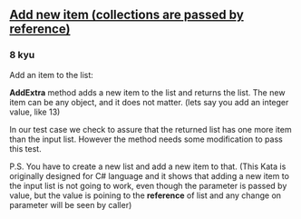 <h2><a href=https://www.codewars.com/kata/566dc05f855b36a031000048/train/javascript target="_blank">Add new item (collections are passed by reference)</a></h2><h3>8 kyu</h3><p>Add an item to the list:</p><p><strong>AddExtra</strong> method adds a new item to the list and returns the list. The new item can be any object, and it does not matter. (lets say you add an integer value, like 13)</p><p>In our test case we check to assure that the returned list has one more item than the input list. However the method needs some modification to pass this test.</p><p>P.S. You have to create a new list and add a new item to that. (This Kata is originally designed for C# language and it shows that adding a new item to the input list is not going to work, even though the parameter is passed by value, but the value is poining to the <strong>reference</strong> of list and any change on parameter will be seen by caller)</p>